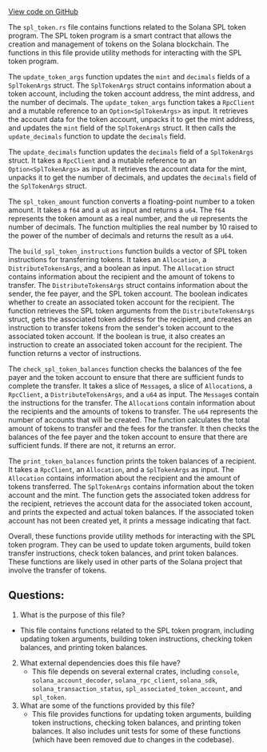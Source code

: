 
[View code on GitHub](https://github.com/solana-labs/solana/blob/master/tokens/src/spl_token.rs)

The `spl_token.rs` file contains functions related to the Solana SPL token program. The SPL token program is a smart contract that allows the creation and management of tokens on the Solana blockchain. The functions in this file provide utility methods for interacting with the SPL token program.

The `update_token_args` function updates the `mint` and `decimals` fields of a `SplTokenArgs` struct. The `SplTokenArgs` struct contains information about a token account, including the token account address, the mint address, and the number of decimals. The `update_token_args` function takes a `RpcClient` and a mutable reference to an `Option<SplTokenArgs>` as input. It retrieves the account data for the token account, unpacks it to get the mint address, and updates the `mint` field of the `SplTokenArgs` struct. It then calls the `update_decimals` function to update the `decimals` field.

The `update_decimals` function updates the `decimals` field of a `SplTokenArgs` struct. It takes a `RpcClient` and a mutable reference to an `Option<SplTokenArgs>` as input. It retrieves the account data for the mint, unpacks it to get the number of decimals, and updates the `decimals` field of the `SplTokenArgs` struct.

The `spl_token_amount` function converts a floating-point number to a token amount. It takes a `f64` and a `u8` as input and returns a `u64`. The `f64` represents the token amount as a real number, and the `u8` represents the number of decimals. The function multiplies the real number by 10 raised to the power of the number of decimals and returns the result as a `u64`.

The `build_spl_token_instructions` function builds a vector of SPL token instructions for transferring tokens. It takes an `Allocation`, a `DistributeTokensArgs`, and a boolean as input. The `Allocation` struct contains information about the recipient and the amount of tokens to transfer. The `DistributeTokensArgs` struct contains information about the sender, the fee payer, and the SPL token account. The boolean indicates whether to create an associated token account for the recipient. The function retrieves the SPL token arguments from the `DistributeTokensArgs` struct, gets the associated token address for the recipient, and creates an instruction to transfer tokens from the sender's token account to the associated token account. If the boolean is true, it also creates an instruction to create an associated token account for the recipient. The function returns a vector of instructions.

The `check_spl_token_balances` function checks the balances of the fee payer and the token account to ensure that there are sufficient funds to complete the transfer. It takes a slice of `Message`s, a slice of `Allocation`s, a `RpcClient`, a `DistributeTokensArgs`, and a `u64` as input. The `Message`s contain the instructions for the transfer. The `Allocation`s contain information about the recipients and the amounts of tokens to transfer. The `u64` represents the number of accounts that will be created. The function calculates the total amount of tokens to transfer and the fees for the transfer. It then checks the balances of the fee payer and the token account to ensure that there are sufficient funds. If there are not, it returns an error.

The `print_token_balances` function prints the token balances of a recipient. It takes a `RpcClient`, an `Allocation`, and a `SplTokenArgs` as input. The `Allocation` contains information about the recipient and the amount of tokens transferred. The `SplTokenArgs` contains information about the token account and the mint. The function gets the associated token address for the recipient, retrieves the account data for the associated token account, and prints the expected and actual token balances. If the associated token account has not been created yet, it prints a message indicating that fact.

Overall, these functions provide utility methods for interacting with the SPL token program. They can be used to update token arguments, build token transfer instructions, check token balances, and print token balances. These functions are likely used in other parts of the Solana project that involve the transfer of tokens.
## Questions: 
 1. What is the purpose of this file?
   - This file contains functions related to the SPL token program, including updating token arguments, building token instructions, checking token balances, and printing token balances.
2. What external dependencies does this file have?
   - This file depends on several external crates, including `console`, `solana_account_decoder`, `solana_rpc_client`, `solana_sdk`, `solana_transaction_status`, `spl_associated_token_account`, and `spl_token`.
3. What are some of the functions provided by this file?
   - This file provides functions for updating token arguments, building token instructions, checking token balances, and printing token balances. It also includes unit tests for some of these functions (which have been removed due to changes in the codebase).